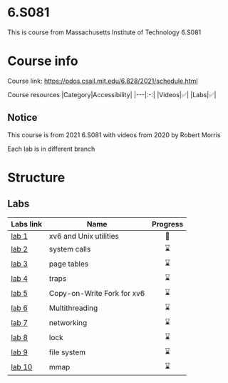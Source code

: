 # 6.S081
This is course from Massachusetts Institute of Technology 6.S081

# Course info
Course link: https://pdos.csail.mit.edu/6.828/2021/schedule.html

Course resources 
|Category|Accessibility|
|---|:-:|
|Videos|✅|
|Labs|✅|

## Notice
This course is from 2021 6.S081 with videos from 2020 by Robert Morris

Each lab is in different branch

# Structure
## Labs
|Labs link| Name| Progress|
|------- |---|:-:|
|[lab 1](https://pdos.csail.mit.edu/6.828/2021/labs/util.html) |xv6 and Unix utilities|🚧|
|[lab 2](https://pdos.csail.mit.edu/6.828/2021/labs/syscall.html) |system calls|⌛|
|[lab 3](https://pdos.csail.mit.edu/6.828/2021/labs/pgtbl.html) |page tables|⌛|
|[lab 4](https://pdos.csail.mit.edu/6.828/2021/labs/traps.html) |traps|⌛|
|[lab 5](https://pdos.csail.mit.edu/6.828/2021/labs/cow.html) |Copy-on-Write Fork for xv6|⌛|
|[lab 6](https://pdos.csail.mit.edu/6.828/2021/labs/thread.html) |Multithreading|⌛|
|[lab 7](https://pdos.csail.mit.edu/6.828/2021/labs/net.html) |networking|⌛|
|[lab 8](https://pdos.csail.mit.edu/6.828/2021/labs/lock.html) |lock|⌛|
|[lab 9](https://pdos.csail.mit.edu/6.828/2021/labs/fs.html) |file system|⌛|
|[lab 10](https://pdos.csail.mit.edu/6.828/2021/labs/mmap.html)|mmap|⌛|